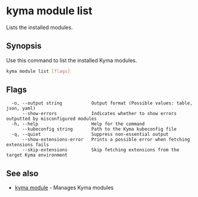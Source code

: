 # kyma module list

Lists the installed modules.

## Synopsis

Use this command to list the installed Kyma modules.

```bash
kyma module list [flags]
```

## Flags

```text
  -o, --output string           Output format (Possible values: table, json, yaml)
      --show-errors             Indicates whether to show errors outputted by misconfigured modules
  -h, --help                    Help for the command
      --kubeconfig string       Path to the Kyma kubeconfig file
  -q, --quiet                   Suppress non-essential output
      --show-extensions-error   Prints a possible error when fetching extensions fails
      --skip-extensions         Skip fetching extensions from the target Kyma environment
```

## See also

* [kyma module](kyma_module.md) - Manages Kyma modules
